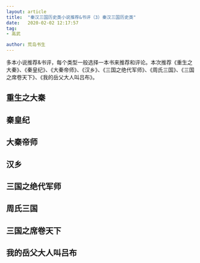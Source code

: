 ```yaml
---
layout: article
title:  "秦汉三国历史类小说推荐&书评（3）秦汉三国历史类"
date:   2020-02-02 12:17:57
tag:
- 高武

author: 荒岛书生
---
```


多本小说推荐&书评，每个类型一般选择一本书来推荐和评论。本次推荐《重生之大秦》、《秦皇纪》、《大秦帝师》、《汉乡》、《三国之绝代军师》、《周氏三国》、《三国之席卷天下》、《我的岳父大人叫吕布》。

<!---more--->


## 重生之大秦

## 秦皇纪


## 大秦帝师


## 汉乡


## 三国之绝代军师


## 周氏三国


## 三国之席卷天下


## 我的岳父大人叫吕布